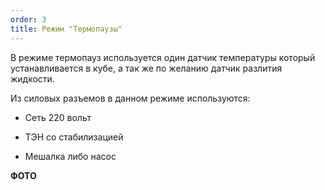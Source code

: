 ```yaml
---
order: 3
title: Режим "Термопаузы"
---
```


В режиме термопауз используется один датчик температуры который устанавливается в кубе, а так же по желанию датчик разлития жидкости.

Из силовых разъемов в данном режиме используются:

-  Сеть 220 вольт

-  ТЭН со стабилизацией

-  Мешалка либо насос

**ФОТО**